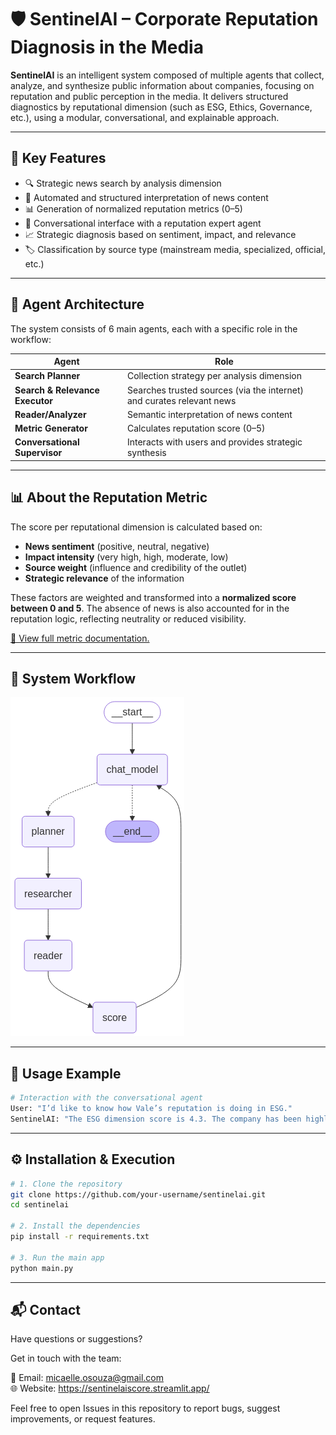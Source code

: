 # 🛡️ SentinelAI – Corporate Reputation Diagnosis in the Media

**SentinelAI** is an intelligent system composed of multiple agents that collect, analyze, and synthesize public information about companies, focusing on reputation and public perception in the media. It delivers structured diagnostics by reputational dimension (such as ESG, Ethics, Governance, etc.), using a modular, conversational, and explainable approach.

---

## 🚀 Key Features

- 🔍 Strategic news search by analysis dimension  
- 🧠 Automated and structured interpretation of news content  
- 📊 Generation of normalized reputation metrics (0–5)  
- 💬 Conversational interface with a reputation expert agent  
- 📈 Strategic diagnosis based on sentiment, impact, and relevance  
- 🏷️ Classification by source type (mainstream media, specialized, official, etc.)

---

## 🧠 Agent Architecture

The system consists of 6 main agents, each with a specific role in the workflow:

| Agent                          | Role                                                   |
|-------------------------------|--------------------------------------------------------|
| **Search Planner**            | Collection strategy per analysis dimension             |
| **Search & Relevance Executor**| Searches trusted sources (via the internet) and curates relevant news |
| **Reader/Analyzer**           | Semantic interpretation of news content                |
| **Metric Generator**          | Calculates reputation score (0–5)                      |
| **Conversational Supervisor** | Interacts with users and provides strategic synthesis  |

---

## 📊 About the Reputation Metric

The score per reputational dimension is calculated based on:

- **News sentiment** (positive, neutral, negative)  
- **Impact intensity** (very high, high, moderate, low)  
- **Source weight** (influence and credibility of the outlet)  
- **Strategic relevance** of the information  

These factors are weighted and transformed into a **normalized score between 0 and 5**. The absence of news is also accounted for in the reputation logic, reflecting neutrality or reduced visibility.

[📄 View full metric documentation.](https://sentinelaiscore.streamlit.app/score_page)

---

## 🧭 System Workflow

![Workflow](workflow.PNG)

---

## 🧪 Usage Example

```bash
# Interaction with the conversational agent
User: "I’d like to know how Vale’s reputation is doing in ESG."
SentinelAI: "The ESG dimension score is 4.3. The company has been highlighted in sustainability rankings..."
```

---

## ⚙️ Installation & Execution

```bash
# 1. Clone the repository
git clone https://github.com/your-username/sentinelai.git
cd sentinelai

# 2. Install the dependencies
pip install -r requirements.txt

# 3. Run the main app
python main.py
```

---

## 📬 Contact  
Have questions or suggestions?

Get in touch with the team:

📧 Email: micaelle.osouza@gmail.com  
🌐 Website: https://sentinelaiscore.streamlit.app/

Feel free to open Issues in this repository to report bugs, suggest improvements, or request features.
